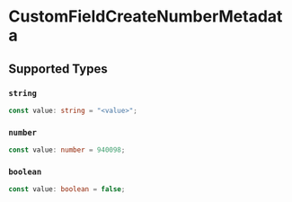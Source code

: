 # CustomFieldCreateNumberMetadata


## Supported Types

### `string`

```typescript
const value: string = "<value>";
```

### `number`

```typescript
const value: number = 940098;
```

### `boolean`

```typescript
const value: boolean = false;
```

